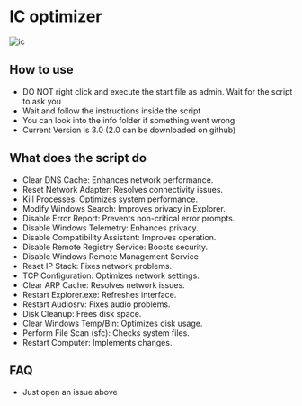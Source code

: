 # IC optimizer
![ic](https://github.com/jqvxz/icoptimizer/assets/143961758/632d93c4-d454-4f35-9f33-f2bfc2527e30)
                        
## How to use
- DO NOT right click and execute the start file as admin. Wait for the script to ask you
- Wait and follow the instructions inside the script 
- You can look into the info folder if something went wrong
- Current Version is 3.0 (2.0 can be downloaded on github)

## What does the script do
- Clear DNS Cache: Enhances network performance.
- Reset Network Adapter: Resolves connectivity issues.
- Kill Processes: Optimizes system performance.
- Modify Windows Search: Improves privacy in Explorer.
- Disable Error Report: Prevents non-critical error prompts.
- Disable Windows Telemetry: Enhances privacy.
- Disable Compatibility Assistant: Improves operation.
- Disable Remote Registry Service: Boosts security.
- Disable Windows Remote Management Service
- Reset IP Stack: Fixes network problems.
- TCP Configuration: Optimizes network settings.
- Clear ARP Cache: Resolves network issues.
- Restart Explorer.exe: Refreshes interface.
- Restart Audiosrv: Fixes audio problems.
- Disk Cleanup: Frees disk space.
- Clear Windows Temp/Bin: Optimizes disk usage.
- Perform File Scan (sfc): Checks system files.
- Restart Computer: Implements changes.
    
## FAQ
- Just open an issue above 
